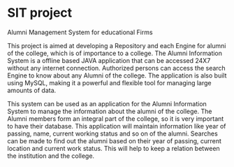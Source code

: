 # SIT project
Alumni Management System for educational Firms

This project is aimed at developing a Repository and each Engine for alumni of the college, which is of importance to a college. The Alumni Information System is a offline based JAVA application that can be accessed 24X7 without any internet connection. Authorized persons can access the search Engine to know about any Alumni of the college. 
The application is also built using MySQL, making it a powerful and flexible tool for managing large amounts of data.

This system can be used as an application for the Alumni Information System to manage the information about the alumni of the college. The Alumni members form an integral part of the college, so it is very important to have their database. This application will maintain information like year of passing, name, current working status and so on of the alumni. Searches can be made to find out the alumni based on their year of passing, current location and current work status. This will help to keep a relation between the institution and the  college.
